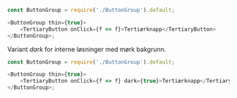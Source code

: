 ```js
const ButtonGroup = require('./ButtonGroup').default;

<ButtonGroup thin={true}>
    <TertiaryButton onClick={f => f}>Tertiærknapp</TertiaryButton>
</ButtonGroup>;
```

Variant _dark_ for interne løsninger med mørk bakgrunn.

```js { "props": { "className": "sb1ds-example-dark" } }
const ButtonGroup = require('./ButtonGroup').default;

<ButtonGroup thin={true}>
    <TertiaryButton onClick={f => f} dark={true}>Tertiærknapp</TertiaryButton>
</ButtonGroup>;
```

